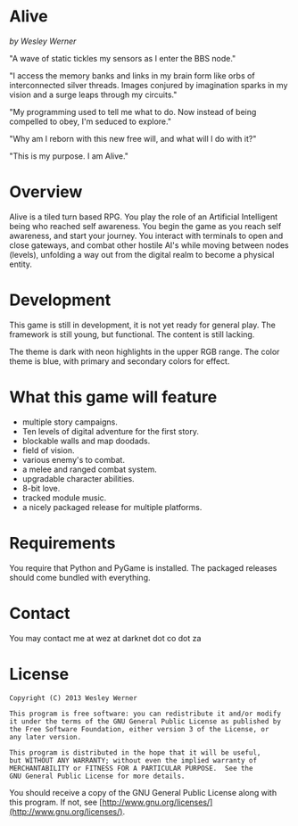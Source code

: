 Alive
=====
_by Wesley Werner_

"A wave of static tickles my sensors as I enter the BBS node."

"I access the memory banks and links in my brain form like orbs of interconnected silver threads. Images conjured by imagination sparks in my vision and a surge leaps through my circuits."

"My programming used to tell me what to do. Now instead of being compelled to obey, I'm seduced to explore."

"Why am I reborn with this new free will, and what will I do with it?"

"This is my purpose. I am Alive."

# Overview

Alive is a tiled turn based RPG. You play the role of an Artificial Intelligent being who reached self awareness. You begin the game as you reach self awareness, and start your journey. You interact with terminals to open and close gateways, and combat other hostile AI's while moving between nodes (levels), unfolding a way out from the digital realm to become a physical entity.

# Development

This game is still in development, it is not yet ready for general play. The framework is still young, but functional. The content is still lacking.

The theme is dark with neon highlights in the upper RGB range. The color theme is blue, with primary and secondary colors for effect.

# What this game will feature

* multiple story campaigns.
* Ten levels of digital adventure for the first story.
* blockable walls and map doodads.
* field of vision.
* various enemy's to combat.
* a melee and ranged combat system.
* upgradable character abilities.
* 8-bit love.
* tracked module music.
* a nicely packaged release for multiple platforms.

# Requirements

You require that Python and PyGame is installed. The packaged releases should come bundled with everything.

# Contact

You may contact me at wez at darknet dot co dot za

# License

    Copyright (C) 2013 Wesley Werner

    This program is free software: you can redistribute it and/or modify
    it under the terms of the GNU General Public License as published by
    the Free Software Foundation, either version 3 of the License, or
    any later version.

    This program is distributed in the hope that it will be useful,
    but WITHOUT ANY WARRANTY; without even the implied warranty of
    MERCHANTABILITY or FITNESS FOR A PARTICULAR PURPOSE.  See the
    GNU General Public License for more details.

You should receive a copy of the GNU General Public License along with this program. If not, see [http://www.gnu.org/licenses/](http://www.gnu.org/licenses/).
